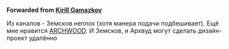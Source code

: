 **Forwarded from [Kirill Gamazkov](https://t.me/hidden_account_1729521003)**

Из каналов - Земсков неплох (хотя манера подачи подбешивает). Ещё мне нравится [ARCHWOOD](https://www.youtube.com/user/archwooddesign). И Земсков, и Архвуд могут сделать дизайн-проект удалённо